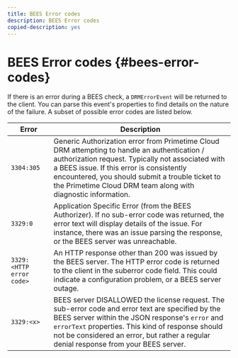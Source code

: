 ```yaml
---
title: BEES Error codes
description: BEES Error codes
copied-description: yes
---
```


# BEES Error codes {#bees-error-codes}

<!--<a id="section_81946679E1114DBA9FE173D0AA9E2F09"></a>-->

If there is an error during a BEES check, a `DRMErrorEvent` will be returned to the client. You can parse this event's properties to find details on the nature of the failure. A subset of possible error codes are listed below. 

|  Error  | Description  |
|---|---|
| `3304:305`  |Generic Authorization error from  Primetime Cloud DRM attempting to handle an authentication / authorization request. Typically not associated with a BEES issue. If this error is consistently encountered, you should submit a trouble ticket to the  Primetime Cloud DRM team along with diagnostic information.  |
| `3329:0`  | Application Specific Error (from the BEES Authorizer). If no sub-error code was returned, the error text will display details of the issue. For instance, there was an issue parsing the response, or the BEES server was unreachable.  |
| `3329:<HTTP error code>`  | An HTTP response other than 200 was issued by the BEES server. The HTTP error code is returned to the client in the suberror code field. This could indicate a configuration problem, or a BEES server outage.  |
| `3329:<x>`  |BEES server DISALLOWED the license request. The sub-error code and error text are specified by the BEES server within the JSON response's `error` and `errorText` properties. This kind of response should not be considered an error, but rather a regular denial response from your BEES server.  |